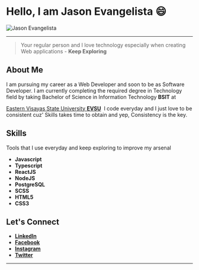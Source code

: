 # **Hello, I am Jason Evangelista 😄**

![Jason Evangelista](https://www.jason-evangelista.me/assets/jason-plain.jpg)

---

> Your regular person and I love technology especially when creating Web applications -
> **Keep Exploring**

## **About Me**

I am pursuing my career as a Web Developer and soon to be as Software Developer. I am
currently completing the required degree in Technology field by taking Bachelor of
Science in Information Technology&nbsp;<strong>BSIT</strong> at&nbsp;

[Eastern Visayas State University&nbsp;<strong>EVSU</strong>](https://www.evsu.edu.ph/)&nbsp;
I code everyday and I just love to be consistent cuz' Skills takes time to
obtain and yep, Consistency is the key.

## **Skills**

Tools that I use everyday and keep exploring to improve my arsenal

- **Javascript**
- **Typescript**
- **ReactJS**
- **NodeJS**
- **PostgreSQL**
- **SCSS**
- **HTML5**
- **CSS3**

## **Let's Connect**

- [**LinkedIn**](https://www.linkedin.com/in/evangelista-jason-t-4683961b4/)
- [**Facebook**](https://www.facebook.com/Jasonevangelista.1122/)
- [**Instagram**](https://www.instagram.com/potato_jason/)
- [**Twitter**](https://twitter.com/JasonEvans1122)
___

